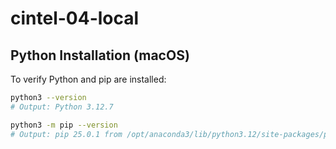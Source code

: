 # cintel-04-local

## Python Installation (macOS)

To verify Python and pip are installed:

```bash
python3 --version
# Output: Python 3.12.7

python3 -m pip --version
# Output: pip 25.0.1 from /opt/anaconda3/lib/python3.12/site-packages/pip (python 3.12)

